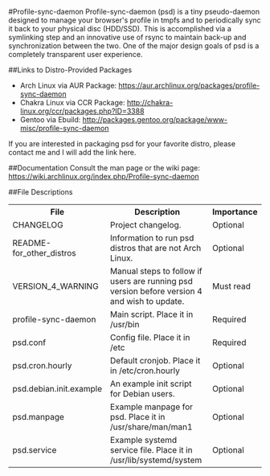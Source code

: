 #Profile-sync-daemon
Profile-sync-daemon (psd) is a tiny pseudo-daemon designed to manage your browser's profile in tmpfs and to periodically sync it back to your physical disc (HDD/SSD). This is accomplished via a symlinking step and an innovative use of rsync to maintain back-up and synchronization between the two. One of the major design goals of psd is a completely transparent user experience.

##Links to Distro-Provided Packages
* Arch Linux via AUR Package: https://aur.archlinux.org/packages/profile-sync-daemon
* Chakra Linux via CCR Package: http://chakra-linux.org/ccr/packages.php?ID=3388
* Gentoo via Ebuild: http://packages.gentoo.org/package/www-misc/profile-sync-daemon

If you are interested in packaging psd for your favorite distro, please contact me and I will add the link here.

##Documentation
Consult the man page or the wiki page: https://wiki.archlinux.org/index.php/Profile-sync-daemon

##File Descriptions

<table>
<tr>
<th>File</th><th>Description</th><th>Importance</th>
</tr>
<tr>
<td>CHANGELOG</td><td>Project changelog.</td><td>Optional</td>
</tr>
<tr>
<td>README-for_other_distros</td><td>Information to run psd distros that are not Arch Linux.</td><td>Optional</td>
</tr>
<tr>
<td>VERSION_4_WARNING</td><td>Manual steps to follow if users are running psd version before version 4 and wish to update.</td><td>Must read</td>
</tr>
<tr>
<td>profile-sync-daemon</td><td>Main script. Place it in /usr/bin</td><td>Required</td>
</tr>
<tr>
<td>psd.conf</td><td>Config file. Place it in /etc</td><td>Required</td>
</tr>
<tr>
<td>psd.cron.hourly</td><td>Default cronjob. Place it in /etc/cron.hourly</td><td>Optional</td>
</tr>
<tr>
<td>psd.debian.init.example</td><td>An example init script for Debian users.</td><td>Optional</td>
</tr>
<tr>
<td>psd.manpage</td><td>Example manpage for psd. Place it in /usr/share/man/man1</td><td>Optional</td>
</tr>
<tr>
<td>psd.service</td><td>Example systemd service file. Place it in /usr/lib/systemd/system</td><td>Optional</td>
</tr>
</table>
